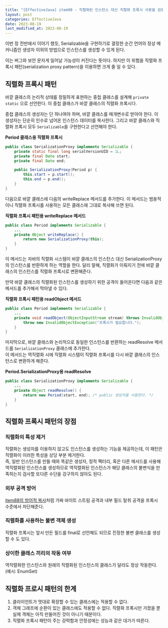 ```yaml
---
title: "[EffectiveJava] item90 - 직렬화된 인스턴스 대신 직렬화 프록시 사용을 검토하라"
layout: post
categories: EffectiveJava
date: 2023-08-19
last_modified_at: 2023-08-19
---
```


이번 장 전반에서 이야기 했듯, Serializable을 구현하기로 결정한 순간 언어의 정상 메커니즘인 생성자 이외의 방법으로 인스턴스를 생성할 수 있게 된다.

이는 버그와 보안 문자게 일어날 가능성이 커진다는 뜻이다. 하지만 이 위험을 직렬화 프록시 패턴(serialization proxy pattern)을 이용하면 크게 줄 일 수 있다.


## 직렬화 프록시 패턴

바깥 클래스의 논리적 상태를 정밀하게 표현하는 중첩 클래스를 설계해 `private static` 으로 선언한다. 이 중첩 클래스가 바깥 클래스의 직렬화 프록시다.

중첩 클래스의 생성자는 단 하나여야 하며, 바깥 클래스를 매개변수로 받아야 한다. 이 생성자는 단순히 인수로 넘어온 인스턴스 데이터를 복사한다. 그리고 바깥 클래스와 직렬화 프록시 모두 `Serializable`을 구현한다고 선언해야 한다.

**Period 클래스용 직렬화 프록시**
```java
public class SerializationProxy implements Serializable {
    private static final long serialVersionUID = 1L;
    private final Date start;
    private final Date end;

    public SerializationProxy(Period p) {
        this.start = p.start();
        this.end = p.end();
    }
}
```

다음으로 바깥 클래스에 다음의 writeReplace 메서드를 추가한다. 이 메서드는 범용적이니 직렬화 프록시를 사용하는 모든 클래스에 그대로 복사해 쓰면 된다.

**직렬화 프록시 패턴용 writeReplace 메서드**
```java
public class Period implements Serializable {
    ...
    private Object writeReplace() {
        return new SerializationProxy(this);
    }
}
```

이 메서드는 자바의 직렬화 시스템이 바깥 클래스의 인스턴스 대신 SerializationProxy의 인스턴스를 반환하게 하는 역할을 한다. 달리 말해, 직렬화가 이뤄지기 전에 바깥 클래스의 인스턴스를 직렬화 프록시로 변환해준다.

만약 바깥 클래스의 직렬화된 인스턴스를 생성하기 위한 공격이 들어온다면 다음과 같은 메서드를 추가해서 막아낼 수 있다.

**직렬화 프록시 패턴용 readObject 메서드**
```java
public class Period implements Serializable {
    ...
    private void readObject(ObjectInputStream stream) throws InvalidObjectException {
        throw new InvalidObjectException("프록시가 필요합니다.");
    }
}
```

마지막으로, 바깥 클래스와 논리적으로 동일한 인스턴스를 반환하는 readResolve 메서드를 `SerializationProxy` 클래스에 추가한다.<br>
이 메서드는 역직렬화 시에 직렬화 시스템이 직렬화 프록시를 다시 바깥 클래스의 인스턴스로 변환하게 해준다.

**Period.SerializationProxy용 readResolve**
```java
public class SerializationProxy implements Serializable {
    ...
    private Object readResolve() {
        return new Period(start, end); /* public 생성자를 사용한다. */
    }
}
```


## 직렬화 프록시 패턴의 장점

### 직렬화의 특성 제거

직렬화는 생성자를 이용하지 않고도 인스턴스를 생성하는 기능을 제공하는데, 이 패턴은 직렬화이 이러한 특성을 상당 부분 제거한다.<br>
즉, 일반 인스턴스를 만들 때와 똑같은 생성자, 정적 팩터리, 혹은 다른 메서드를 사용해 역직렬화된 인스턴스를 생성하므로 역직렬화된 인스턴스가 해당 클래스의 불변식을 만족하는지 검사할 또다른 수단을 강구하지 않아도 된다.

### 외부 공격 방어

[item88의 방어적 복사](https://dh37789.github.io/effectivejava/item88/)처럼 가짜 바이트 스트림 공격과 내부 필드 탈취 공격을 프록시 수준에서 차단해준다.

### 직렬화를 사용하는 불변 객체 생성

직렬화 프록시는 앞서 만든 필드를 final로 선언해도 되므로 진정한 불변 클래스를 생성할 수 도 있다.

### 상이한 클래스 끼리의 작동 여부

역직렬화한 인스턴스와 원래의 직렬화된 인스턴스의 클래스가 달라도 정상 작동한다. (예시: EnumSet)


## 직렬화 프로시 패턴의 한계

1. 클라이언트가 멋대로 확장할 수 있는 클래스에는 적용할 수 없다.
2. 객체 그래프에 순환이 있는 클래스에도 적용할 수 없다. 직렬화 프록시만 가졌을 뿐 실제 객체는 아직 만들어진 것이 아니기 때문이다.
3. 직렬화 프록시 패턴이 주는 강력함과 안정성에는 성능과 같은 대가가 따른다.





